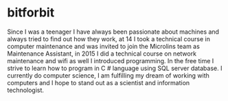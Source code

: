 # bitforbit

Since I was a teenager I have always been passionate about machines and always tried to find out how they work, at 14 I took a technical course in computer maintenance and was invited to join the Microlins team as Maintenance Assistant, in 2015 I did a technical course on network maintenance and wifi as well I introduced programming. In the free time I strive to learn how to program in C # language using SQL server database. I currently do computer science, I am fulfilling my dream of working with computers and I hope to stand out as a scientist and information technologist.
